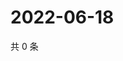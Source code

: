 # 2022-06-18

共 0 条

<!-- BEGIN WEIBO -->
<!-- 最后更新时间 Sat Jun 18 2022 07:15:28 GMT+0800 (China Standard Time) -->

<!-- END WEIBO -->
